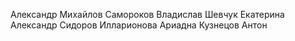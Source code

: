 Александр Михайлов 
Самороков Владислав
Шевчук Екатерина 
Александр Сидоров
Илларионова Ариадна
Кузнецов Антон
